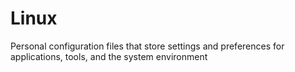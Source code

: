 # Linux
Personal configuration files that store settings and preferences for applications, tools, and the system environment

